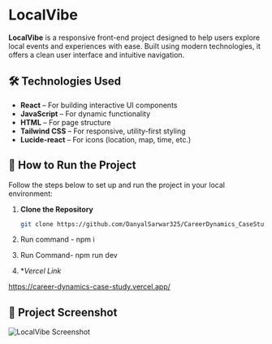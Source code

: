 # LocalVibe

**LocalVibe** is a responsive front-end project designed to help users explore local events and experiences with ease. Built using modern technologies, it offers a clean user interface and intuitive navigation.

## 🛠 Technologies Used

- **React** – For building interactive UI components
- **JavaScript** – For dynamic functionality
- **HTML** – For page structure
- **Tailwind CSS** – For responsive, utility-first styling
- **Lucide-react** – For icons (location, map, time, etc.)

## 🚀 How to Run the Project

Follow the steps below to set up and run the project in your local environment:

1. **Clone the Repository**
   ```bash
   git clone https://github.com/DanyalSarwar325/CareerDynamics_CaseStudy.git

2. Run command - npm i
3. Run Command-  npm run dev

1. **Vercel Link*

https://career-dynamics-case-study.vercel.app/

## 📸 Project Screenshot

![LocalVibe Screenshot](./src/assets/CaseStudyImage.png)